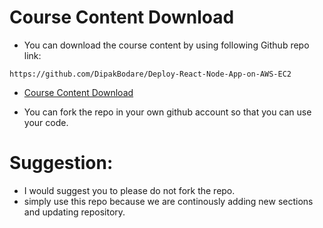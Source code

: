 # Course Content Download
- You can download the course content by using following Github repo link:

```
https://github.com/DipakBodare/Deploy-React-Node-App-on-AWS-EC2
```

- [Course Content Download](https://github.com/DipakBodare/Deploy-React-Node-App-on-AWS-EC2)

- You can fork the repo in your own github account so that you can use your code.


# Suggestion:
- I would suggest you to please do not fork the repo. 
- simply use this repo because we are continously adding new sections and updating repository.

